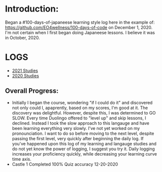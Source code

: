 # Introduction:
Began a #100-days-of-japaneese learning style log here in the example of: https://github.com/EO4wellness/100-days-of-code on December 1, 2020.  I'm not certain when I first began doing Japaneese lessons.  I believe it was in October, 2020.  

# LOGS 

* [2021 Studies](https://github.com/EO4wellness/T-I-L/blob/main/polyglot/japon%C3%A9s/logs/2021_log.md)
* [2020 Studies](https://github.com/EO4wellness/T-I-L/blob/main/polyglot/japon%C3%A9s/logs/2020_log.md)

## Overall Progress:
* Initially I began the course, wondering "if I could do it" and discovered not only could I, apaprently, based on my scores, I'm good at it.  The discovery was delightful.  However, despite this, I was determined to GO SLOW.  Every time Duolingo offered to "level up" and skip lessons, I declined. Instead I took the slow approach to this langauge and have been learning everything very slowly.  I've not yet worked on my pronounciation.  I want to do so before moving to the next level, despite passing the first level, very quickly after beginning the daily log.  If you've happened upon this log of my learning and langauge studies and do not yet know the power of logging, I suggest you try it.  Daily logging increases your proficiency quickly, while decreasing your learning curve time axis. 
* Castle 1 Completed 100% Quiz accuracy 12-20-2020
